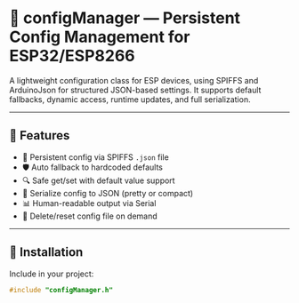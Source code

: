# 📘 configManager — Persistent Config Management for ESP32/ESP8266

A lightweight configuration class for ESP devices, using SPIFFS and ArduinoJson for structured JSON-based settings. It supports default fallbacks, dynamic access, runtime updates, and full serialization.

---

## 🚀 Features

- 🔁 Persistent config via SPIFFS `.json` file
- 🛡️ Auto fallback to hardcoded defaults
- 🔍 Safe get/set with default value support
- 💾 Serialize config to JSON (pretty or compact)
- 📊 Human-readable output via Serial
- 🧹 Delete/reset config file on demand

---

## 🔧 Installation

Include in your project:

```cpp
#include "configManager.h"
